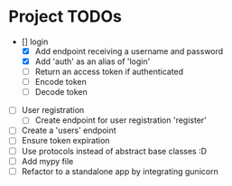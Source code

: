 
# Project TODOs


- [] login
  - [x] Add endpoint receiving a username and password
  - [x] Add 'auth' as an alias of 'login'
  - [ ] Return an access token if authenticated
  - [ ] Encode token
  - [ ] Decode token
- [ ] User registration
  - [ ] Create endpoint for user registration 'register'
- [ ] Create a 'users' endpoint
- [ ] Ensure token expiration
- [ ] Use protocols instead of abstract base classes :D
- [ ] Add mypy file
- [ ] Refactor to a standalone app by integrating gunicorn
